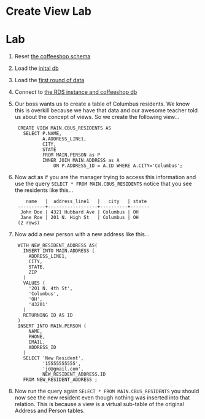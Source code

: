 # Create View Lab

# Lab

1. Reset [the coffeeshop schema](./ddl_dml_lab.md#reset-psql)
1. Load the [inital db](./loading_sample_data_lab.md#loading-initial-db)
1. Load the [first round of data](./CreateReciepts.md#first-insert)
1. Connect to [the RDS instance and coffeeshop db](./creating_rds_instance.md#connect-psql)
1. Our boss wants us to create a table of Columbus residents. We know this is overkill because we have that data and our awesome teacher told us about the concept of views. So we create the following view... 

        CREATE VIEW MAIN.CBUS_RESIDENTS AS 
          SELECT P.NAME, 
                 A.ADDRESS_LINE1, 
                 CITY, 
                 STATE 
                 FROM MAIN.PERSON as P                                                                                     
                 INNER JOIN MAIN.ADDRESS as A 
                     ON P.ADDRESS_ID = A.ID WHERE A.CITY='Columbus';


1. Now act as if you are the manager trying to access this information and use the query `SELECT * FROM MAIN.CBUS_RESIDENTS` notice that you see the residents like this...

           name   |  address_line1   |   city   | state 
        ----------+------------------+----------+-------
         John Doe | 4321 Hubbard Ave | Columbus | OH
         Jane Roe | 201 N. High St   | Columbus | OH
        (2 rows)

1. Now add a new person with a new address like this...

        WITH NEW_RESIDENT_ADDRESS AS(
          INSERT INTO MAIN.ADDRESS (
            ADDRESS_LINE1, 
            CITY, 
            STATE, 
            ZIP
          ) 
          VALUES (
            '201 N. 4th St', 
            'Columbus', 
            'OH', 
            '43201'
          )
          RETURNING ID AS ID
        )
        INSERT INTO MAIN.PERSON (
            NAME, 
            PHONE, 
            EMAIL, 
            ADDRESS_ID
          )
          SELECT 'New Resident',
                 '15555555555',
                 'jd@gmail.com', 
                 NEW_RESIDENT_ADDRESS.ID
          FROM NEW_RESIDENT_ADDRESS ;   

1. Now run the query again `SELECT * FROM MAIN.CBUS_RESIDENTS` you should now see the new resident even though nothing was inserted into that relation. This is because a view is a virtual sub-table of the original Address and Person tables.    